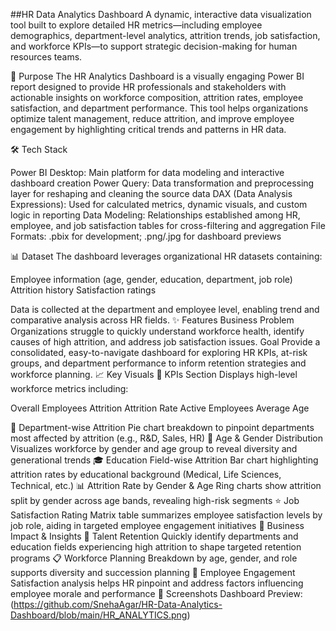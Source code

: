 ##HR Data Analytics Dashboard
A dynamic, interactive data visualization tool built to explore detailed HR metrics—including employee demographics, department-level analytics, attrition trends, job satisfaction, and workforce KPIs—to support strategic decision-making for human resources teams.

🎯 Purpose
The HR Analytics Dashboard is a visually engaging Power BI report designed to provide HR professionals and stakeholders with actionable insights on workforce composition, attrition rates, employee satisfaction, and department performance. This tool helps organizations optimize talent management, reduce attrition, and improve employee engagement by highlighting critical trends and patterns in HR data.

🛠️ Tech Stack

Power BI Desktop: Main platform for data modeling and interactive dashboard creation
Power Query: Data transformation and preprocessing layer for reshaping and cleaning the source data
DAX (Data Analysis Expressions): Used for calculated metrics, dynamic visuals, and custom logic in reporting
Data Modeling: Relationships established among HR, employee, and job satisfaction tables for cross-filtering and aggregation
File Formats: .pbix for development; .png/.jpg for dashboard previews

📊 Dataset
The dashboard leverages organizational HR datasets containing:

Employee information (age, gender, education, department, job role)
Attrition history
Satisfaction ratings

Data is collected at the department and employee level, enabling trend and comparative analysis across HR fields.
✨ Features
Business Problem
Organizations struggle to quickly understand workforce health, identify causes of high attrition, and address job satisfaction issues.
Goal
Provide a consolidated, easy-to-navigate dashboard for exploring HR KPIs, at-risk groups, and department performance to inform retention strategies and workforce planning.
📈 Key Visuals
🔢 KPIs Section
Displays high-level workforce metrics including:

Overall Employees
Attrition
Attrition Rate
Active Employees
Average Age

🏢 Department-wise Attrition
Pie chart breakdown to pinpoint departments most affected by attrition (e.g., R&D, Sales, HR)
👥 Age & Gender Distribution
Visualizes workforce by gender and age group to reveal diversity and generational trends
🎓 Education Field-wise Attrition
Bar chart highlighting attrition rates by educational background (Medical, Life Sciences, Technical, etc.)
📊 Attrition Rate by Gender & Age
Ring charts show attrition split by gender across age bands, revealing high-risk segments
⭐ Job Satisfaction Rating
Matrix table summarizes employee satisfaction levels by job role, aiding in targeted employee engagement initiatives
💼 Business Impact & Insights
🎯 Talent Retention
Quickly identify departments and education fields experiencing high attrition to shape targeted retention programs
📋 Workforce Planning
Breakdown by age, gender, and role supports diversity and succession planning
💪 Employee Engagement
Satisfaction analysis helps HR pinpoint and address factors influencing employee morale and performance
📸 Screenshots
Dashboard Preview: (https://github.com/SnehaAgar/HR-Data-Analytics-Dashboard/blob/main/HR_ANALYTICS.png)
